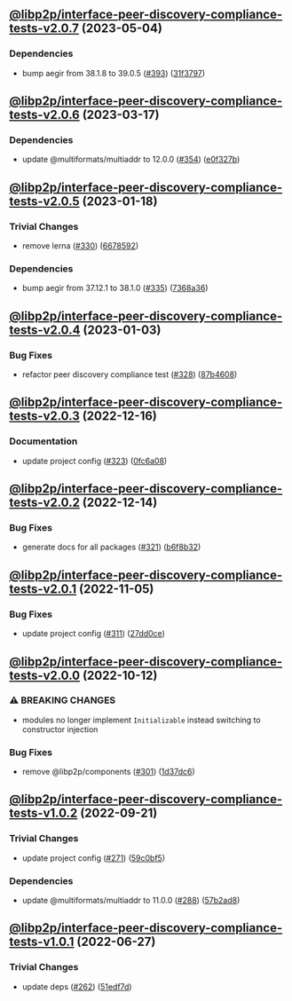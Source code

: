 ## [@libp2p/interface-peer-discovery-compliance-tests-v2.0.7](https://github.com/libp2p/js-libp2p-interfaces/compare/@libp2p/interface-peer-discovery-compliance-tests-v2.0.6...@libp2p/interface-peer-discovery-compliance-tests-v2.0.7) (2023-05-04)


### Dependencies

* bump aegir from 38.1.8 to 39.0.5 ([#393](https://github.com/libp2p/js-libp2p-interfaces/issues/393)) ([31f3797](https://github.com/libp2p/js-libp2p-interfaces/commit/31f3797b24f7c23f3f16e9db3a230bd5f7cd5175))

## [@libp2p/interface-peer-discovery-compliance-tests-v2.0.6](https://github.com/libp2p/js-libp2p-interfaces/compare/@libp2p/interface-peer-discovery-compliance-tests-v2.0.5...@libp2p/interface-peer-discovery-compliance-tests-v2.0.6) (2023-03-17)


### Dependencies

* update @multiformats/multiaddr to 12.0.0 ([#354](https://github.com/libp2p/js-libp2p-interfaces/issues/354)) ([e0f327b](https://github.com/libp2p/js-libp2p-interfaces/commit/e0f327b5d54e240feabadce21a841629d633ec5e))

## [@libp2p/interface-peer-discovery-compliance-tests-v2.0.5](https://github.com/libp2p/js-libp2p-interfaces/compare/@libp2p/interface-peer-discovery-compliance-tests-v2.0.4...@libp2p/interface-peer-discovery-compliance-tests-v2.0.5) (2023-01-18)


### Trivial Changes

* remove lerna ([#330](https://github.com/libp2p/js-libp2p-interfaces/issues/330)) ([6678592](https://github.com/libp2p/js-libp2p-interfaces/commit/6678592dd0cf601a2671852f9d2a0aff5dee2b18))


### Dependencies

* bump aegir from 37.12.1 to 38.1.0 ([#335](https://github.com/libp2p/js-libp2p-interfaces/issues/335)) ([7368a36](https://github.com/libp2p/js-libp2p-interfaces/commit/7368a363423a08e8fa247dcb76ea13e4cf030d65))

## [@libp2p/interface-peer-discovery-compliance-tests-v2.0.4](https://github.com/libp2p/js-libp2p-interfaces/compare/@libp2p/interface-peer-discovery-compliance-tests-v2.0.3...@libp2p/interface-peer-discovery-compliance-tests-v2.0.4) (2023-01-03)


### Bug Fixes

* refactor peer discovery compliance test ([#328](https://github.com/libp2p/js-libp2p-interfaces/issues/328)) ([87b4608](https://github.com/libp2p/js-libp2p-interfaces/commit/87b4608ae4c373c8dd59b1b68a63293fe9e15d69))

## [@libp2p/interface-peer-discovery-compliance-tests-v2.0.3](https://github.com/libp2p/js-libp2p-interfaces/compare/@libp2p/interface-peer-discovery-compliance-tests-v2.0.2...@libp2p/interface-peer-discovery-compliance-tests-v2.0.3) (2022-12-16)


### Documentation

* update project config ([#323](https://github.com/libp2p/js-libp2p-interfaces/issues/323)) ([0fc6a08](https://github.com/libp2p/js-libp2p-interfaces/commit/0fc6a08e9cdcefe361fe325281a3a2a03759ff59))

## [@libp2p/interface-peer-discovery-compliance-tests-v2.0.2](https://github.com/libp2p/js-libp2p-interfaces/compare/@libp2p/interface-peer-discovery-compliance-tests-v2.0.1...@libp2p/interface-peer-discovery-compliance-tests-v2.0.2) (2022-12-14)


### Bug Fixes

* generate docs for all packages ([#321](https://github.com/libp2p/js-libp2p-interfaces/issues/321)) ([b6f8b32](https://github.com/libp2p/js-libp2p-interfaces/commit/b6f8b32a920c15a28fe021e6050e31aaae89d518))

## [@libp2p/interface-peer-discovery-compliance-tests-v2.0.1](https://github.com/libp2p/js-libp2p-interfaces/compare/@libp2p/interface-peer-discovery-compliance-tests-v2.0.0...@libp2p/interface-peer-discovery-compliance-tests-v2.0.1) (2022-11-05)


### Bug Fixes

* update project config ([#311](https://github.com/libp2p/js-libp2p-interfaces/issues/311)) ([27dd0ce](https://github.com/libp2p/js-libp2p-interfaces/commit/27dd0ce3c249892ac69cbb24ddaf0b9f32385e37))

## [@libp2p/interface-peer-discovery-compliance-tests-v2.0.0](https://github.com/libp2p/js-libp2p-interfaces/compare/@libp2p/interface-peer-discovery-compliance-tests-v1.0.2...@libp2p/interface-peer-discovery-compliance-tests-v2.0.0) (2022-10-12)


### ⚠ BREAKING CHANGES

* modules no longer implement `Initializable` instead switching to constructor injection

### Bug Fixes

* remove @libp2p/components ([#301](https://github.com/libp2p/js-libp2p-interfaces/issues/301)) ([1d37dc6](https://github.com/libp2p/js-libp2p-interfaces/commit/1d37dc6d3197838a71895d5769ad8bba6eb38fd3))

## [@libp2p/interface-peer-discovery-compliance-tests-v1.0.2](https://github.com/libp2p/js-libp2p-interfaces/compare/@libp2p/interface-peer-discovery-compliance-tests-v1.0.1...@libp2p/interface-peer-discovery-compliance-tests-v1.0.2) (2022-09-21)


### Trivial Changes

* update project config ([#271](https://github.com/libp2p/js-libp2p-interfaces/issues/271)) ([59c0bf5](https://github.com/libp2p/js-libp2p-interfaces/commit/59c0bf5e0b05496fca2e4902632b61bb41fad9e9))


### Dependencies

* update @multiformats/multiaddr to 11.0.0 ([#288](https://github.com/libp2p/js-libp2p-interfaces/issues/288)) ([57b2ad8](https://github.com/libp2p/js-libp2p-interfaces/commit/57b2ad88edfc7807311143791bc49270b1a81eaf))

## [@libp2p/interface-peer-discovery-compliance-tests-v1.0.1](https://github.com/libp2p/js-libp2p-interfaces/compare/@libp2p/interface-peer-discovery-compliance-tests-v1.0.0...@libp2p/interface-peer-discovery-compliance-tests-v1.0.1) (2022-06-27)


### Trivial Changes

* update deps ([#262](https://github.com/libp2p/js-libp2p-interfaces/issues/262)) ([51edf7d](https://github.com/libp2p/js-libp2p-interfaces/commit/51edf7d9b3765a6f75c915b1483ea345d0133a41))

